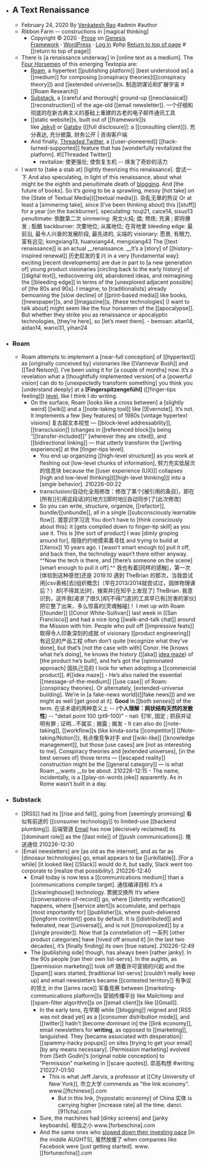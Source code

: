 - ## A Text Renaissance
    - February 24, 2020 By [Venkatesh Rao](https://www.ribbonfarm.com/author/admin/) #admin #author
    - Ribbon Farm -- constructions in [magical thinking] 
        - Copyright © 2020 · [Prose](http://www.studiopress.com/themes/prose) on [Genesis Framework](https://www.studiopress.com/) · [WordPress](https://wordpress.org/) · [Log in](https://www.ribbonfarm.com/wp-login.php) #php
[Return to top of page](https://www.ribbonfarm.com/2020/02/24/a-text-renaissance/#wrap) #[[return to top of page]]
    - There is [a renaissance underway] in [online text as a medium]. The [Four Horsemen]([[horsemen]]) of this emerging Textopia are:
        - [Roam](https://roamresearch.com/), a hypertext [[publishing platform]] [best understood as] a [[medium]] for composing [conspiracy theories]([[conspiracy theory]]) and [[extended universe]]s. 制造阴谋论和扩展宇宙 #[[Roam Research]]
        - [Substack](https://substack.com/), a [careful and thorough] ground-up [[neoclassical]] [[reconstruction]] of the age-old [[email newsletter]]. 一个仔细和彻底的在新古典主义的基础上重建的古老的电子邮件通讯工具
        - [[static website]]s, built out of [[framework]]s like [Jekyll](https://jekyllrb.com/) or [Gatsby](http://gatsbyjs.org/) ([[full disclosure]]: a [[consulting client]]). 充分表达, 充分披露, 财务公开 | 咨询客户端
        - And finally, [Threaded Twitter](https://twitter.com/vgr/status/1205983999274840064), a [[user-pioneered]] [[hack-turned-supported]] feature that has [wonderfully revitalized the platform]. #[[Threaded Twitter]]
            - revitalize: 使更强壮; 使恢复生机 -- 焕发了奇妙的活力
    - I want to [take a stab at] [lightly theorizing this renaissance]. 尝试一下 And also speculating, in light of this renaissance, about what might be the eighth and penultimate death of [blogging]([[blog]]). And [the future of books]. So it’s going to be a sprawling, messy [hot take] on the [State of Textual Media]([[textual media]]). 杂乱无章的热议 Or at least a [simmering take], since [I’ve been thinking about] this [[stuff]] for a year [on the backburner]. 
        speculating: touji21, caice14, sisuo13
penultimate: 倒数第二次
        simmering: 用文火炖; 煨; 熬炼; 充满 ; 即将爆发 ; 酝酿
backburner: 次要地位; 从属地位; 在背地里
        bleeding edge: 最前沿, 最令人兴奋的发展阶段, 最先进的, 尖端的
visionary: 愿景, 有眼力, 富有远见; kongxiang13, huanxiang44, mengxiang43
        The [[text renaissance]] is an actual __renaissance. __It’s a [story] of [[history-inspired renewal]] 历史启发的复兴 in a very [fundamental way]: exciting [recent developments] are due in part to [a new generation of] young product visionaries [circling back to the early history] of [[digital text]], rediscovering old, abandoned ideas, and reimagining the [[bleeding edge]] in terms of the [unexplored adjacent possible] of [the 80s and 90s].
        I imagine, to [traditionalists] already bemoaning the [slow decline] of [[print-based media]] like books, [[newspaper]]s, and [[magazine]]s, [these technologies] [I want to talk about] might seem like the four horsemen of the [[apocalypse]]. But whether they strike you as renaissance or apocalyptic technologies, [they’re here], so [let’s meet them].
            - bemoan: aitan14, aidao14, wanxi31, yihan24
- ### Roam
    - Roam attempts to implement a [near-full conception] of [[hypertext]] as [originally conceived by] visionaries like [[Vannevar Bush]] and [[Ted Nelson]]. I’ve been using it for [a couple of months] now. It’s a revelation what a [thoughtfully implemented version] of a [powerful vision] can do to [unexpectedly transform something] you think you [understand deeply] at a __[Fingerspitzengefühl]__ ([[finger-tips feeling]]) [level](https://en.wikipedia.org/wiki/Fingerspitzengef%C3%BChl), like I think I do writing.
        - On the surface, Roam [looks like a cross between] a [slightly weird] [[wiki]] and a [[note-taking tool]] like [[Evernote]]. It’s not. It implements a few [key features] of 1980s [vintage hypertext visions] 复古超文本视觉 — [[block-level addressability]], [[transclusion]] (changes in [[referenced block]]s being “[[transfer-included]]” [wherever they are cited]), and [[bidirectional linking]] — that utterly transform the [[writing experience]] at the [finger-tips level]. 
            - You end up organizing [[high-level structure]] as you work at fleshing out [low-level chunks of information], 努力充实低层次的信息块 because the [[user experience (UX)]] collapses [high and low-level thinking]([[high-level thinking]]) into a [single behavior].
210226-00:22
            - transclusion/自动化全局修改：修改了某个[被引用的条目]，即在[所有][引用这段话]的[地方][即时地][自动同步]了[此次修改]
            - So you can write, structure, organize, [[refactor]], bundle/[[unbundle]], all in a single [[subconsciously learnable flow]]. 潜意识学习流 You don’t have to [think consciously about this]: it [gets compiled down to finger-tip skill] as you use it. This is [the sort of product] I was [dimly groping around for], 隐隐约约地摸索着寻找 and trying to build at [[Xerox]] 10 years ago. I [wasn’t smart enough to] pull it off, and back then, the technology wasn’t there either anyway. ^^Now the tech is there, and [there’s someone on the scene] [smart enough to pull it off].^^ 
                我也有着[同样的感触]，第一次[体验到这种感觉]还是 2019.10 遇到 TheBrian 的那次，当我尝试用[csv表格]去[组织概念]（早在2013/2014就尝试过，固体物理课后？）却[不得其法]时，搜索并[在知乎上发现了] TheBrian. 我意识到，这件我[渴求了很久]却[不得门道]的工具早已有[厉害的家伙]把它整了出来，多么惊喜的[灵魂触碰]！
                I met up with Roam [[founder]] [[Conor White-Sullivan]] last week in [[San Francisco]] and had a nice long [[walk-and-talk chat]] around the Mission with him. People who pull off [[impressive feats]] 取得令人印象深刻的成就 of visionary [[product engineering]] 有远见的产品工程 often don’t quite [recognize what they’ve done], but that’s [not the case with with] Conor. He [knows what he’s doing], he knows the history ([[aka]] [idea maze](https://cdixon.org/2013/08/04/the-idea-maze)) of [the product he’s built], and he’s got the [opinionated approach] 固执己见的 I look for when adopting a [[commercial product]]. #[[idea maze]]
                    - He’s also nailed the essential [[message-of-the-medium]] [[use case]] of Roam: [conspiracy theories]. Or alternately, [extended-universe building]. We’re in [a fake-news world]([[fake news]]) and we might as well [get good at it]. __Good__ in [[both senses]] of the term. 在该术语的两种意义上 -- (__个人理解：网状结构天然的发散性__) -- "detail point 100 (pt9-100)"
                    - nail: 钉牢, 固定 ; 抓获并证明有罪 ; 证明…不属实 ; 揭露 ; 揭发 
                    - It can also do [[note-taking]], [[workflow]]s (like kinda-sorta [[competitor]] [[Note-taking/Notion]]), 有点像竞争对手 and [[wiki-like]] [[knowledge management]], but those [use cases] are [not as interesting to me]. Conspiracy theories and [extended universes], [in the best senses of] those terms — [[escaped reality]] construction might be the [[general category]] — is what Roam __wants __to be about.
210226-12:15
                    - The name, incidentally, is a [[play-on-words joke]] apparently. As in Rome wasn’t built in a day.
- ### Substack
    - [[RSS]] had its [[rise and fall]], going from [seemingly promising] 看似有前途的 [[consumer technology]] to limited-use [[backend plumbing]]. 后端管道 [Email]([[email]]) has now [decisively reclaimed] its [[dominant role]] as the [[last mile]] of [[push communications]]. 推送通信
210226-12:30
    - [Email newsletters] are [as old as the internet], and as far as [dinosaur technologies] go, email appears to be [[unkillable]]. [For a while] [it looked like] [[Slack]] would do it, but sadly, Slack went too corporate to [realize that possibility].
210226-12:40
        - Email today is now less a [[communications medium]] than a [communications compile target]. 通信编译目标 It’s a [[clearinghouse]] technology. 票据交换所 It’s where [[conversations-of-record]] go, where [[identity verification]] happens, where [[service alert]]s accumulate, and perhaps [most importantly for] [[publisher]]s, where push-delivered [[longform content]] goes by default. It is [[distributed]] and federated, near [[universal]], and is not [[monopolized]] by a [[single provider]]. Now that [a constellation of] 一系列 [other product categories] have [hived off around it] [in the last two decades], it’s [finally finding] its own [true nature].
210226-12:49
        - The [publishing side] though, has always been [rather janky]. In the 90s people [ran their own list-servs]. In the aughts, as [[permission marketing]] took off 随着许可营销的兴起 and the [[spam]] wars started, [traditional list-servs] [couldn’t really keep up] and email newsletters became [[contested territory]] 有争议的领土 in the [[arms race]] 军备竞赛 between [[marketing-communications platform]]s 营销传播平台 like Mailchimp and [[spam-filter algorithm]]s on [[email client]]s like [[Gmail]].
            - In the early tens, 在早期 while [[blogging]] reigned and [RSS was not dead yet] as a [[consumer distribution mode]], and [[twitter]] hadn’t [become dominant in] the [[link economy]], email newsletters for __writing__, as opposed to [[marketing]], languished. They [became associated with desperation]: [[spammy-hacky popups]] on sites [trying to get your email] [by any means necessary]. [Permission marketing] evolved from [Seth Godin]’s [original noble conception] to “Permission” marketing in [[scare quotes]]. 崇高构想 #writing
210227-01:50
                - This is what Jeff Jarvis, a professor at [[City University of New York]], 市立大学 commends as "the link economy". www.[[ftchinese]].com
                    - But in this link, [hypostatic economy] of China 实体 is carrying higher [increase rate] all the time. danci.[911cha].com
            - Sure, the machines had [dinky screens] and [janky keyboards]. 相当之小 www.[forbeschina].com
            - And the same ones who [slowed down their investing pace]([[investing]]) [in the middle AUGHTS], 戛然放缓了 when companies like Facebook were [just getting started]. www.[[fortunechina]].com
